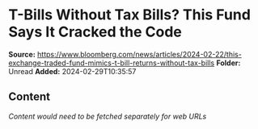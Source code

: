 # T-Bills Without Tax Bills? This Fund Says It Cracked the Code

**Source:** https://www.bloomberg.com/news/articles/2024-02-22/this-exchange-traded-fund-mimics-t-bill-returns-without-tax-bills
**Folder:** Unread
**Added:** 2024-02-29T10:35:57




## Content
*Content would need to be fetched separately for web URLs*
